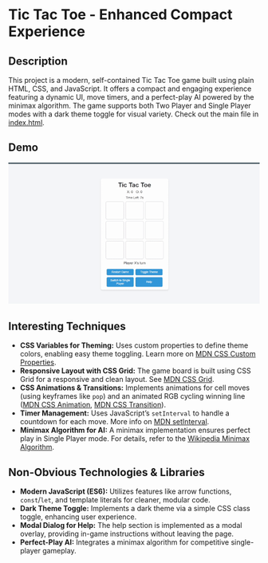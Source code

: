 # Tic Tac Toe - Enhanced Compact Experience

## Description
This project is a modern, self-contained Tic Tac Toe game built using plain HTML, CSS, and JavaScript. It offers a compact and engaging experience featuring a dynamic UI, move timers, and a perfect-play AI powered by the minimax algorithm. The game supports both Two Player and Single Player modes with a dark theme toggle for visual variety. Check out the main file in [index.html](./index.html).

## Demo
![Demo Video](./demoVideo.gif)

## Interesting Techniques
- **CSS Variables for Theming:** Uses custom properties to define theme colors, enabling easy theme toggling. Learn more on [MDN CSS Custom Properties](https://developer.mozilla.org/en-US/docs/Web/CSS/--*).
- **Responsive Layout with CSS Grid:** The game board is built using CSS Grid for a responsive and clean layout. See [MDN CSS Grid](https://developer.mozilla.org/en-US/docs/Web/CSS/grid).
- **CSS Animations & Transitions:** Implements animations for cell moves (using keyframes like `pop`) and an animated RGB cycling winning line ([MDN CSS Animation](https://developer.mozilla.org/en-US/docs/Web/CSS/animation), [MDN CSS Transition](https://developer.mozilla.org/en-US/docs/Web/CSS/transition)).
- **Timer Management:** Uses JavaScript’s `setInterval` to handle a countdown for each move. More info on [MDN setInterval](https://developer.mozilla.org/en-US/docs/Web/API/setInterval).
- **Minimax Algorithm for AI:** A minimax implementation ensures perfect play in Single Player mode. For details, refer to the [Wikipedia Minimax Algorithm](https://en.wikipedia.org/wiki/Minimax).

## Non-Obvious Technologies & Libraries
- **Modern JavaScript (ES6):** Utilizes features like arrow functions, `const`/`let`, and template literals for cleaner, modular code.
- **Dark Theme Toggle:** Implements a dark theme via a simple CSS class toggle, enhancing user experience.
- **Modal Dialog for Help:** The help section is implemented as a modal overlay, providing in-game instructions without leaving the page.
- **Perfect-Play AI:** Integrates a minimax algorithm for competitive single-player gameplay.
